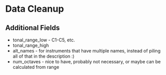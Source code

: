 # Data Cleanup

## Additional Fields

- tonal_range_low - C1-C5, etc.
- tonal_range_high
- alt_names - for instruments that have multiple names, instead of piling all of that in the description :)
- num_octaves - nice to have, probably not necessary, or maybe can be calculated from range


